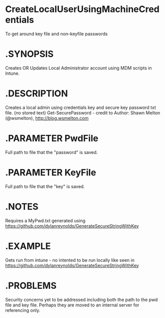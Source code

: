 # CreateLocalUserUsingMachineCredentials
To get around key file and non-keyfile passwords

# .SYNOPSIS 
Creates OR Updates Local Administrator account using MDM scripts in Intune.

# .DESCRIPTION 
Creates a local admin using credentials key and secure key password txt file. (no stored text)
Get-SecurePassword - credit to Author: Shawn Melton (@wsmelton), http://blog.wsmelton.com

# .PARAMETER PwdFile
Full path to file that the "password" is saved.

# .PARAMETER KeyFile
Full path to file that the "key" is saved.

# .NOTES 
Requires a MyPwd.txt generated using https://github.com/dylanreynolds/GenerateSecureStringWithKey

# .EXAMPLE   
Gets run from intune - no intented to be run locally like seen in
https://github.com/dylanreynolds/GenerateSecureStringWithKey


# .PROBLEMS  
Security concerns yet to be addressed including both the path to the pwd file and key file.
Perhaps they are moved to an internal server for referencing only.
